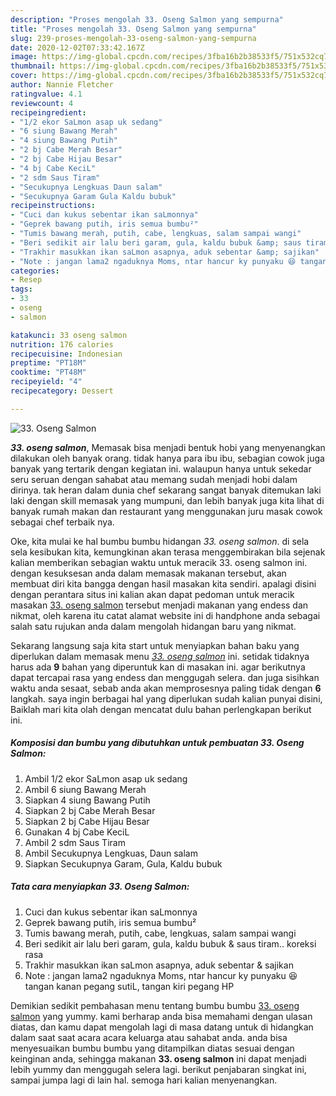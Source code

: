 ```yaml
---
description: "Proses mengolah 33. Oseng Salmon yang sempurna"
title: "Proses mengolah 33. Oseng Salmon yang sempurna"
slug: 239-proses-mengolah-33-oseng-salmon-yang-sempurna
date: 2020-12-02T07:33:42.167Z
image: https://img-global.cpcdn.com/recipes/3fba16b2b38533f5/751x532cq70/33-oseng-salmon-foto-resep-utama.jpg
thumbnail: https://img-global.cpcdn.com/recipes/3fba16b2b38533f5/751x532cq70/33-oseng-salmon-foto-resep-utama.jpg
cover: https://img-global.cpcdn.com/recipes/3fba16b2b38533f5/751x532cq70/33-oseng-salmon-foto-resep-utama.jpg
author: Nannie Fletcher
ratingvalue: 4.1
reviewcount: 4
recipeingredient:
- "1/2 ekor SaLmon asap uk sedang"
- "6 siung Bawang Merah"
- "4 siung Bawang Putih"
- "2 bj Cabe Merah Besar"
- "2 bj Cabe Hijau Besar"
- "4 bj Cabe KeciL"
- "2 sdm Saus Tiram"
- "Secukupnya Lengkuas Daun salam"
- "Secukupnya Garam Gula Kaldu bubuk"
recipeinstructions:
- "Cuci dan kukus sebentar ikan saLmonnya"
- "Geprek bawang putih, iris semua bumbu²"
- "Tumis bawang merah, putih, cabe, lengkuas, salam sampai wangi"
- "Beri sedikit air lalu beri garam, gula, kaldu bubuk &amp; saus tiram.. koreksi rasa"
- "Trakhir masukkan ikan saLmon asapnya, aduk sebentar &amp; sajikan"
- "Note : jangan lama2 ngaduknya Moms, ntar hancur ky punyaku 😆 tangan kanan pegang sutiL, tangan kiri pegang HP"
categories:
- Resep
tags:
- 33
- oseng
- salmon

katakunci: 33 oseng salmon 
nutrition: 176 calories
recipecuisine: Indonesian
preptime: "PT18M"
cooktime: "PT48M"
recipeyield: "4"
recipecategory: Dessert

---
```



![33. Oseng Salmon](https://img-global.cpcdn.com/recipes/3fba16b2b38533f5/751x532cq70/33-oseng-salmon-foto-resep-utama.jpg)

<b><i>33. oseng salmon</i></b>, Memasak bisa menjadi bentuk hobi yang menyenangkan dilakukan oleh banyak orang. tidak hanya para ibu ibu, sebagian cowok juga banyak yang tertarik dengan kegiatan ini. walaupun hanya untuk sekedar seru seruan dengan sahabat atau memang sudah menjadi hobi dalam dirinya. tak heran dalam dunia chef sekarang sangat banyak ditemukan laki laki dengan skill memasak yang mumpuni, dan lebih banyak juga kita lihat di banyak rumah makan dan restaurant yang menggunakan juru masak cowok sebagai chef terbaik nya.

Oke, kita mulai ke hal bumbu bumbu hidangan <i>33. oseng salmon</i>. di sela sela kesibukan kita, kemungkinan akan terasa menggembirakan bila sejenak kalian memberikan sebagian waktu untuk meracik 33. oseng salmon ini. dengan kesuksesan anda dalam memasak makanan tersebut, akan membuat diri kita bangga dengan hasil masakan kita sendiri. apalagi disini dengan perantara situs ini kalian akan dapat pedoman untuk meracik masakan <u>33. oseng salmon</u> tersebut menjadi makanan yang endess dan nikmat, oleh karena itu catat alamat website ini di handphone anda sebagai salah satu rujukan anda dalam mengolah hidangan baru yang nikmat.




Sekarang langsung saja kita start untuk menyiapkan bahan baku yang diperlukan dalam memasak menu <u><i>33. oseng salmon</i></u> ini. setidak tidaknya harus ada <b>9</b> bahan yang diperuntuk kan di masakan ini. agar berikutnya dapat tercapai rasa yang endess dan menggugah selera. dan juga sisihkan waktu anda sesaat, sebab anda akan memprosesnya paling tidak dengan <b>6</b> langkah. saya ingin berbagai hal yang diperlukan sudah kalian punyai disini, Baiklah mari kita olah dengan mencatat dulu bahan perlengkapan berikut ini.

<!--inarticleads1-->

##### Komposisi dan bumbu yang dibutuhkan untuk pembuatan 33. Oseng Salmon:

1. Ambil 1/2 ekor SaLmon asap uk sedang
1. Ambil 6 siung Bawang Merah
1. Siapkan 4 siung Bawang Putih
1. Siapkan 2 bj Cabe Merah Besar
1. Siapkan 2 bj Cabe Hijau Besar
1. Gunakan 4 bj Cabe KeciL
1. Ambil 2 sdm Saus Tiram
1. Ambil Secukupnya Lengkuas, Daun salam
1. Siapkan Secukupnya Garam, Gula, Kaldu bubuk




<!--inarticleads2-->

##### Tata cara menyiapkan 33. Oseng Salmon:

1. Cuci dan kukus sebentar ikan saLmonnya
1. Geprek bawang putih, iris semua bumbu²
1. Tumis bawang merah, putih, cabe, lengkuas, salam sampai wangi
1. Beri sedikit air lalu beri garam, gula, kaldu bubuk &amp; saus tiram.. koreksi rasa
1. Trakhir masukkan ikan saLmon asapnya, aduk sebentar &amp; sajikan
1. Note : jangan lama2 ngaduknya Moms, ntar hancur ky punyaku 😆 tangan kanan pegang sutiL, tangan kiri pegang HP




Demikian sedikit pembahasan menu tentang bumbu bumbu <u>33. oseng salmon</u> yang yummy. kami berharap anda bisa memahami dengan ulasan diatas, dan kamu dapat mengolah lagi di masa datang untuk di hidangkan dalam saat saat acara acara keluarga atau sahabat anda. anda bisa menyesuaikan bumbu bumbu yang ditampilkan diatas sesuai dengan keinginan anda, sehingga makanan <b>33. oseng salmon</b> ini dapat menjadi lebih yummy dan menggugah selera lagi. berikut penjabaran singkat ini, sampai jumpa lagi di lain hal. semoga hari kalian menyenangkan.
